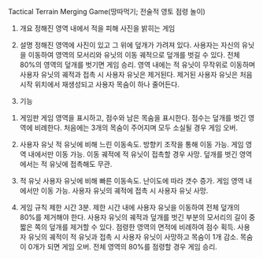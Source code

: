 Tactical Terrain Merging Game(땅따먹기; 전술적 영토 점령 놀이)

1. 개요
정해진 영역 내에서 적을 피해 사진을 밝히는 게임

2. 설명
정해진 영역에 사진이 있고 그 위에 덮개가 가려져 있다.
사용자는 자신의 유닛을 이동하여 영역의 모서리와 유닛의 이동 궤적으로 덮개를 벗길 수 있다.
전체 80%의 영역의 덮개를 벗기면 게임 승리.
영역 내에는 적 유닛이 무작위로 이동하며 사용자 유닛의 궤적과 접촉 시 사용자 유닛은 제거된다.
제거된 사용자 유닛은 처음 시작 위치에서 재생성되고 사용자 목숨이 하나 줄어든다.

3. 기능
1) 게임판
게임 영역을 표시하고, 점수와 남은 목숨을 표시한다.
점수는 덮개를 벗긴 영역에 비례한다.
처음에는 3개의 목숨이 주어지며 모두 소실될 경우 게임 오버.

2) 사용자 유닛
적 유닛에 비해 느린 이동속도.
방향키 조작을 통해 이동 가능.
게임 영역 내에서만 이동 가능.
이동 궤적에 적 유닛이 접촉할 경우 사망.
덮개를 벗긴 영역에서는 적 유닛에 접촉해도 무관.

3) 적 유닛
사용자 유닛에 비해 빠른 이동속도.
난이도에 따라 갯수 증가.
게임 영역 내에서만 이동 가능.
사용자 유닛의 궤적에 접촉 시 사용자 유닛 사망.

4. 게임 규칙
제한 시간 3분.
제한 시간 내에 사용자 유닛을 이동하여 전체 덮개의 80%를 제거해야 한다.
사용자 유닛의 궤적과 덮개를 벗긴 부분의 모서리의 길이 중 짧은 쪽의 덮개를 제거할 수 있다.
점령한 영역의 면적에 비례하여 점수 획득.
사용자 유닛의 궤적이 적 유닛과 접촉 시 사용자 유닛이 사망하고 목숨이 1개 감소.
목숨이 0개가 되면 게임 오버.
전체 영역의 80%를 점령할 경우 게임 승리.
